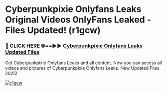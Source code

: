 # Cyberpunkpixie Onlyfans Leaks Original Videos 0nlyFans Leaked - Files Updated! (r1gcw)

<h3>🔴 CLICK HERE 🌐==►► <a href="https://tinyurl.com/x26r9saj" rel="nofollow">Cyberpunkpixie Onlyfans Leaks Updated Files</a></h3>

Get Cyberpunkpixie Onlyfans Leaks and all content. Now you can access all videos and pictures of Cyberpunkpixie Onlyfans Leaks. New Updated Files 2025!

[![r1gcw](https://i.imgur.com/LkgZPqh.gif)](https://tinyurl.com/x26r9saj)
